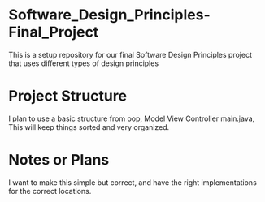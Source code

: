 # Software_Design_Principles-Final_Project
This is a setup repository for our final Software Design Principles project that uses different types of design principles

# Project Structure
I plan to use a basic structure from oop, Model View Controller main.java, This will keep things sorted and very organized.

# Notes or Plans
I want to make this simple but correct, and have the right implementations for the correct locations.

